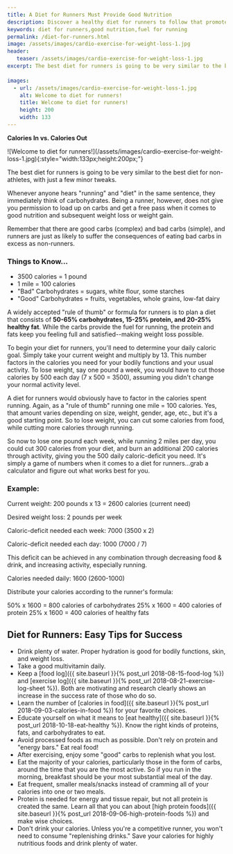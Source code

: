 ```yaml
---
title: A Diet for Runners Must Provide Good Nutrition 
description: Discover a healthy diet for runners to follow that promotes stamina, weight loss, and good nutrition. Eat well with plenty of fuel for runners.
keywords: diet for runners,good nutrition,fuel for running
permalink: /diet-for-runners.html
image: /assets/images/cardio-exercise-for-weight-loss-1.jpg
header:
   teaser: /assets/images/cardio-exercise-for-weight-loss-1.jpg
excerpt: The best diet for runners is going to be very similar to the best diet for non-athletes, with just a few minor tweaks.

images:
  - url: /assets/images/cardio-exercise-for-weight-loss-1.jpg
    alt: Welcome to diet for runners!
    title: Welcome to diet for runners!
    height: 200
    width: 133
---
```


__Calories In vs. Calories Out__

<div class="ImageBlock ImageBlockRight" markdown="1">
![Welcome to diet for runners!](/assets/images/cardio-exercise-for-weight-loss-1.jpg){:style="width:133px;height:200px;"}
</div>

The best diet for runners is going to be very similar to the best diet for non-athletes, with just a few minor tweaks.

Whenever anyone hears "running" and "diet" in the same sentence, they immediately think of carbohydrates. Being a runner, however, does not give you permission to load up on carbs and get a free pass when it comes to good nutrition and subsequent weight loss or weight gain.

Remember that there are good carbs (complex) and bad carbs (simple), and runners are just as likely to suffer the consequences of eating bad carbs in excess as non-runners.

### Things to Know...
* 3500 calories = 1 pound
* 1 mile = 100 calories
* "Bad" Carbohydrates = sugars, white flour, some starches
* "Good" Carbohydrates = fruits, vegetables, whole grains, low-fat dairy

A widely accepted "rule of thumb" or formula for runners is to plan a diet that consists of __50-65% carbohydrates, 15-25% protein, and 20-25% healthy fat__. While the carbs provide the fuel for running, the protein and fats keep you feeling full and satisfied--making weight loss possible.

To begin your diet for runners, you'll need to determine your daily caloric goal. Simply take your current weight and multiply by 13. This number factors in the calories you need for your bodily functions and your usual activity. To lose weight, say one pound a week, you would have to cut those calories by 500 each day (7 x 500 = 3500), assuming you didn't change your normal activity level.

A diet for runners would obviously have to factor in the calories spent running. Again, as a "rule of thumb" running one mile = 100 calories. Yes, that amount varies depending on size, weight, gender, age, etc., but it's a good starting point. So to lose weight, you can cut some calories from food, while cutting more calories through running.

So now to lose one pound each week, while running 2 miles per day, you could cut 300 calories from your diet, and burn an additional 200 calories through activity, giving you the 500 daily caloric-deficit you need. It's simply a game of numbers when it comes to a diet for runners...grab a calculator and figure out what works best for you.

### Example:
Current weight: 200 pounds x 13 = 2600 calories (current need)

Desired weight loss: 2 pounds per week

Caloric-deficit needed each week: 7000 (3500 x 2)

Caloric-deficit needed each day: 1000 (7000 / 7)

This deficit can be achieved in any combination through decreasing food & drink, and increasing activity, especially running.

Calories needed daily: 1600 (2600-1000)

Distribute your calories according to the runner's formula:

50% x 1600 = 800 calories of carbohydrates
25% x 1600 = 400 calories of protein
25% x 1600 = 400 calories of healthy fats

## Diet for Runners: Easy Tips for Success
* Drink plenty of water. Proper hydration is good for bodily functions, skin, and weight loss.
* Take a good multivitamin daily.
* Keep a [food log]({{ site.baseurl }}{% post_url 2018-08-15-food-log %}) and [exercise log]({{ site.baseurl }}{% post_url 2018-08-21-exercise-log-sheet %}). Both are motivating and research clearly shows an increase in the success rate of those who do so.
* Learn the number of [calories in food]({{ site.baseurl }}{% post_url 2018-09-03-calories-in-food %}) for your favorite choices.
* Educate yourself on what it means to [eat healthy]({{ site.baseurl }}{% post_url 2018-10-18-eat-healthy %}). Know the right kinds of proteins, fats, and carbohydrates to eat. 
* Avoid processed foods as much as possible. Don't rely on protein and "energy bars." Eat real food!
* After exercising, enjoy some "good" carbs to replenish what you lost. 
* Eat the majority of your calories, particularly those in the form of carbs, around the time that you are the most active. So if you run in the morning, breakfast should be your most substantial meal of the day.
* Eat frequent, smaller meals/snacks instead of cramming all of your calories into one or two meals. 
* Protein is needed for energy and tissue repair, but not all protein is created the same.  Learn all that you can about [high protein foods]({{ site.baseurl }}{% post_url 2018-09-06-high-protein-foods %}) and make wise choices.
* Don't drink your calories. Unless you're a competitive runner, you won't need to consume "replenishing drinks." Save your calories for highly nutritious foods and drink plenty of water.